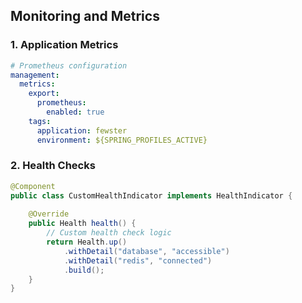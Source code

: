 ## Monitoring and Metrics

### 1. Application Metrics

```yaml
# Prometheus configuration
management:
  metrics:
    export:
      prometheus:
        enabled: true
    tags:
      application: fewster
      environment: ${SPRING_PROFILES_ACTIVE}
```

### 2. Health Checks

```java
@Component
public class CustomHealthIndicator implements HealthIndicator {
    
    @Override
    public Health health() {
        // Custom health check logic
        return Health.up()
            .withDetail("database", "accessible")
            .withDetail("redis", "connected")
            .build();
    }
}
```